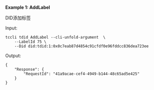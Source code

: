 **Example 1: AddLabel**

DID添加标签

Input: 

```
tccli tdid AddLabel --cli-unfold-argument  \
    --LabelId 75 \
    --Did did:tdid:1:0x0c7eab87d4854c91cfdf0e96fddcc836dea723ee
```

Output: 
```
{
    "Response": {
        "RequestId": "41a9acae-cef4-4949-b144-48c65ad5e425"
    }
}
```

